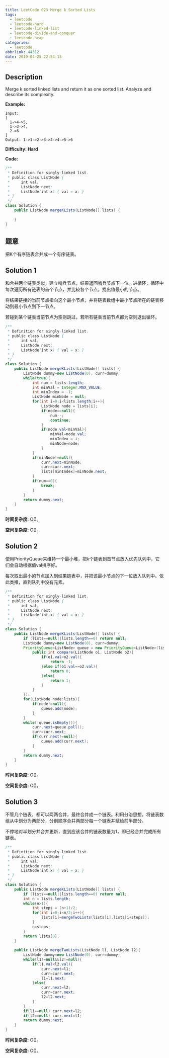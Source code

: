 ```yaml
---
title: LeetCode 023 Merge k Sorted Lists
tags:
  - leetcode
  - leetcode-hard
  - leetcode-linked-list
  - leetcode-divide-and-conquer
  - leetcode-heap
categories:
  - leetcode
abbrlink: 44312
date: 2019-04-25 22:54:13
---
```


## Description

Merge k sorted linked lists and return it as one sorted list. Analyze and describe its complexity.


**Example:**

```
Input:
[
  1->4->5,
  1->3->4,
  2->6
]
Output: 1->1->2->3->4->4->5->6
```

**Difficulty: Hard**

**Code:**

```java
/**
 * Definition for singly-linked list.
 * public class ListNode {
 *     int val;
 *     ListNode next;
 *     ListNode(int x) { val = x; }
 * }
 */
class Solution {
    public ListNode mergeKLists(ListNode[] lists) {
        
    }
}
```

## 题意

把K个有序链表合并成一个有序链表。

<!-- more -->

## Solution 1

和合并两个链表类似，建立哨兵节点，结果返回哨兵节点下一位。进循环，循环中每次遍历所有链表的首个节点，并比较各个节点，找出值最小的节点。

将结果链接的当前节点指向这个最小节点，并将链表数组中最小节点所在的链表移动到最小节点到下一节点。

若碰到某个链表当前节点为空则跳过，若所有链表当前节点都为空则退出循环。

```java
/**
 * Definition for singly-linked list.
 * public class ListNode {
 *     int val;
 *     ListNode next;
 *     ListNode(int x) { val = x; }
 * }
 */
class Solution {
    public ListNode mergeKLists(ListNode[] lists) {
        ListNode dummy=new ListNode(0), curr=dummy;
        while(true){
            int num = lists.length;
            int minVal = Integer.MAX_VALUE;
            int minIndex = -1;
            ListNode minNode = null;
            for(int i=0;i<lists.length;i++){
                ListNode node = lists[i];
                if(node==null){
                    num--;
                    continue;
                }
                if(node.val<minVal){
                    minVal=node.val;
                    minIndex = i;
                    minNode=node;
                }
            }
            if(minNode!=null){
                curr.next=minNode;
                curr=curr.next;
                lists[minIndex]=minNode.next;
            }
            if(num==0){
                break;
            }
        }
        return dummy.next;
    }
}
```

**时间复杂度:** O()。

**空间复杂度:** O()。

## Solution 2

使用PriorityQueue来维持一个最小堆，把k个链表到首节点放入优先队列中，它们会自动根据值val排序好。

每次取出最小的节点加入到结果链表中，并把该最小节点的下一位放入队列中。依此类推，直到队列中没有元素。

```java
/**
 * Definition for singly-linked list.
 * public class ListNode {
 *     int val;
 *     ListNode next;
 *     ListNode(int x) { val = x; }
 * }
 */
class Solution {
    public ListNode mergeKLists(ListNode[] lists) {
        if (lists==null||lists.length==0) return null;
        ListNode dummy=new ListNode(0), curr=dummy;
        PriorityQueue<ListNode> queue = new PriorityQueue<ListNode>(lists.length, new Comparator<ListNode>(){
            public int compare(ListNode o1, ListNode o2){
                if(o1.val<o2.val){
                    return -1;
                }else if(o1.val==o2.val){
                    return 0;
                }else{
                    return 1;
                }
            }
        });
        for(ListNode node:lists){
            if(node!=null){
                queue.add(node);
            }
        }
        while(!queue.isEmpty()){
            curr.next=queue.poll();
            curr=curr.next;
            if(curr.next!=null){
                queue.add(curr.next);
            }
        }
        return dummy.next;
    }
}
```

**时间复杂度:** O()。

**空间复杂度:** O()。

## Solution 3

不管几个链表，都可以两两合并，最终合并成一个链表。利用分治思想，将链表数组从中划分为两部分，分别顺序合并两部分每一个链表并赋给前半部分。

不停地对半划分并合并更新，直到应该合并的链表数量为1，即已经合并完成所有链表。

```java
/**
 * Definition for singly-linked list.
 * public class ListNode {
 *     int val;
 *     ListNode next;
 *     ListNode(int x) { val = x; }
 * }
 */
class Solution {
    public ListNode mergeKLists(ListNode[] lists) {
        if (lists==null||lists.length==0) return null;
        int n = lists.length;
        while(n>1){
            int steps = (n+1)/2;
            for(int i=0;i<n/2;i++){
                lists[i]=mergeTwoLists(lists[i],lists[i+steps]);
            }
            n=steps;
        }
        return lists[0];
    }
    
    public ListNode mergeTwoLists(ListNode l1, ListNode l2){
        ListNode dummy=new ListNode(0), curr=dummy;
        while(l1!=null&&l2!=null){
            if(l1.val<l2.val){
                curr.next=l1;
                curr=curr.next;
                l1=l1.next;
            }else{
                curr.next=l2;
                curr=curr.next;
                l2=l2.next;
            }
        }
        if(l1==null) curr.next=l2;
        if(l2==null) curr.next=l1;
        return dummy.next;
    }
}
```

**时间复杂度:** O()。

**空间复杂度:** O()。

